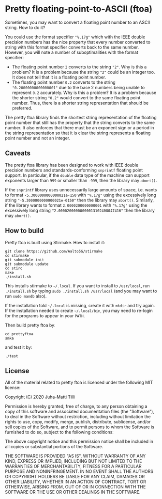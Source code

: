 # Pretty floating-point-to-ASCII (ftoa)

Sometimes, you may want to convert a floating point number to an ASCII string.
How to do it?

You could use the format specifier `"%.17g"` which with the IEEE double
precision numbers has the nice property that every number converted to string
with this format specifier converts back to the same number. However, you
will note a number of suboptimalities with the format specifier:

* The floating point number `2` converts to the string `"2"`. Why is this a problem? It is a problem because the string `"2"` could be an integer too. It does not tell that it is a floating point number.
* The floating point number `0.2` converts to the string `"0.20000000000000001"` due to the base 2 numbers being unable to represent `0.2` accurately. Why is this a problem? It is a problem because the shorter string `"0.2"` would convert to the same floating point number. Thus, there is a shorter string representation that should be preferred.

The pretty ftoa library finds the shortest string representation of the
floating point number that still has the property that the string converts to
the same number. It also enforces that there must be an exponent sign or a
period in the string representation so that it is clear the string represents a
floating point number and not an integer.

## Caveats

The pretty ftoa library has been designed to work with IEEE double precision
numbers and standards-conforming `snprintf` floating point support. In
particular, if the `double` data type of the machine can support exponents
larger than `999` or smaller than `-999`, then the library may `abort()`.

If the `snprintf` library uses unnecessarily large amounts of space, i.e. wants
to format `-5.3000000000000021e-150` with `"%.17g"` using the excessively long
string `"-5.3000000000000021e-0150"` then the library may `abort()`. Similarly,
if the library wants to format `2.0000200000000001` with `"%.17g"` using the
excessively long string `"2.00002000000000013102408047416"` then the library
may `abort()`.

## How to build

Pretty ftoa is built using Stirmake. How to install it:

```
git clone https://github.com/Aalto5G/stirmake
cd stirmake
git submodule init
git submodule update
cd stirc
make
./install.sh
```

This installs stirmake to `~/.local`. If you want to install to `/usr/local`,
run `./install.sh` by typing `sudo ./install.sh /usr/local` (and you may want
to run `sudo mandb` also).

If the installation told `~/.local` is missing, create it with `mkdir` and try
again. If the installation needed to create `~/.local/bin`, you may need to
re-login for the programs to appear in your `PATH`.

Then build pretty ftoa by:

```
cd prettyftoa
smka
```

and test it by:

```
./test
```

## License

All of the material related to pretty ftoa is licensed under the following
MIT license:

Copyright (C) 2020 Juha-Matti Tilli

Permission is hereby granted, free of charge, to any person obtaining a copy of
this software and associated documentation files (the "Software"), to deal in
the Software without restriction, including without limitation the rights to
use, copy, modify, merge, publish, distribute, sublicense, and/or sell copies
of the Software, and to permit persons to whom the Software is furnished to do
so, subject to the following conditions:

The above copyright notice and this permission notice shall be included in all
copies or substantial portions of the Software.

THE SOFTWARE IS PROVIDED "AS IS", WITHOUT WARRANTY OF ANY KIND, EXPRESS OR
IMPLIED, INCLUDING BUT NOT LIMITED TO THE WARRANTIES OF MERCHANTABILITY,
FITNESS FOR A PARTICULAR PURPOSE AND NONINFRINGEMENT. IN NO EVENT SHALL THE
AUTHORS OR COPYRIGHT HOLDERS BE LIABLE FOR ANY CLAIM, DAMAGES OR OTHER
LIABILITY, WHETHER IN AN ACTION OF CONTRACT, TORT OR OTHERWISE, ARISING FROM,
OUT OF OR IN CONNECTION WITH THE SOFTWARE OR THE USE OR OTHER DEALINGS IN THE
SOFTWARE.
